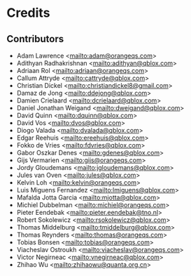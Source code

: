 # Credits

## Contributors

- Adam Lawrence \<<mailto:adam@orangeqs.com>>
- Adithyan Radhakrishnan \<<mailto:adithyan@qblox.com>>
- Adriaan Rol \<<mailto:adriaan@orangeqs.com>>
- Callum Attryde \<<mailto:cattryde@qblox.com>>
- Christian Dickel \<<mailto:christiandickel8@gmail.com>>
- Damaz de Jong \<<mailto:ddejong@qblox.com>>
- Damien Crielaard \<<mailto:dcrielaard@qblox.com>>
- Daniel Jonathan Weigand \<<mailto:dweigand@qblox.com>>
- David Quinn \<<mailto:dquinn@qblox.com>>
- David Vos \<<mailto:dvos@qblox.com>>
- Diogo Valada \<<mailto:dvalada@qblox.com>>
- Edgar Reehuis \<<mailto:ereehuis@qblox.com>>
- Fokko de Vries \<<mailto:fdvries@qblox.com>>
- Gabor Oszkar Denes \<<mailto:gdenes@qblox.com>>
- Gijs Vermarien \<<mailto:gijs@orangeqs.com>>
- Jordy Gloudemans \<<mailto:jgloudemans@qblox.com>>
- Jules van Oven \<<mailto:jules@qblox.com>>
- Kelvin Loh \<<mailto:kelvin@orangeqs.com>>
- Luis Miguens Fernandez \<<mailto:lmiguens@qblox.com>>
- Mafalda Jotta Garcia \<<mailto:mjotta@qblox.com>>
- Michiel Dubbelman \<<mailto:michiel@orangeqs.com>>
- Pieter Eendebak \<<mailto:pieter.eendebak@tno.nl>>
- Robert Sokolewicz \<<mailto:rsokolewicz@qblox.com>>
- Thomas Middelburg \<<mailto:tmiddelburg@qblox.com>>
- Thomas Reynders \<<mailto:thomas@orangeqs.com>>
- Tobias Bonsen \<<mailto:tobias@orangeqs.com>>
- Viacheslav Ostroukh \<<mailto:viacheslav@orangeqs.com>>
- Victor Negirneac \<<mailto:vnegirneac@qblox.com>>
- Zhihao Wu \<<mailto:zhihaowu@quanta.org.cn>>
